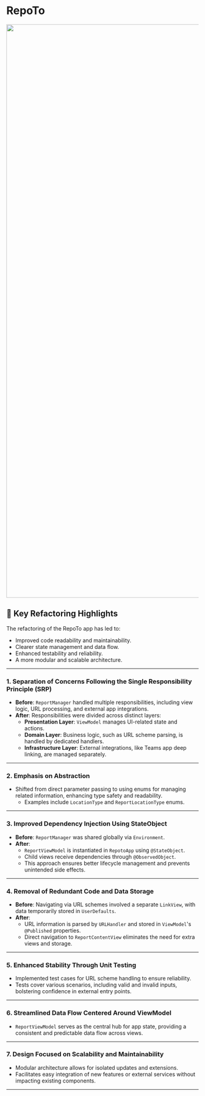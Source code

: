 # RepoTo

<p align="center">
  <img src="./Img/img.png" width="1500px" alt="RepoTo Overview Image"/>
</p>

## 🔧 Key Refactoring Highlights

The refactoring of the RepoTo app has led to:

- Improved code readability and maintainability.
- Clearer state management and data flow.
- Enhanced testability and reliability.
- A more modular and scalable architecture.

---

### 1. Separation of Concerns Following the Single Responsibility Principle (SRP)

- **Before**: `ReportManager` handled multiple responsibilities, including view logic, URL processing, and external app integrations.
- **After**: Responsibilities were divided across distinct layers:
    - **Presentation Layer**: `ViewModel` manages UI-related state and actions.
    - **Domain Layer**: Business logic, such as URL scheme parsing, is handled by dedicated handlers.
    - **Infrastructure Layer**: External integrations, like Teams app deep linking, are managed separately.

---

### 2. Emphasis on Abstraction

- Shifted from direct parameter passing to using enums for managing related information, enhancing type safety and readability.
    - Examples include `LocationType` and `ReportLocationType` enums.

---

### 3. Improved Dependency Injection Using StateObject

- **Before**: `ReportManager` was shared globally via `Environment`.
- **After**:
    - `ReportViewModel` is instantiated in `RepotoApp` using `@StateObject`.
    - Child views receive dependencies through `@ObservedObject`.
    - This approach ensures better lifecycle management and prevents unintended side effects.

---

### 4. Removal of Redundant Code and Data Storage

- **Before**: Navigating via URL schemes involved a separate `LinkView`, with data temporarily stored in `UserDefaults`.
- **After**:
    - URL information is parsed by `URLHandler` and stored in `ViewModel`'s `@Published` properties.
    - Direct navigation to `ReportContentView` eliminates the need for extra views and storage.

---

### 5. Enhanced Stability Through Unit Testing

- Implemented test cases for URL scheme handling to ensure reliability.
- Tests cover various scenarios, including valid and invalid inputs, bolstering confidence in external entry points.

---

### 6. Streamlined Data Flow Centered Around ViewModel

- `ReportViewModel` serves as the central hub for app state, providing a consistent and predictable data flow across views.

---

### 7. Design Focused on Scalability and Maintainability

- Modular architecture allows for isolated updates and extensions.
- Facilitates easy integration of new features or external services without impacting existing components.

---
